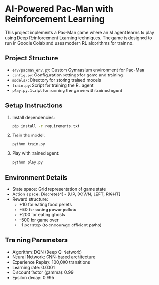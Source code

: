 # AI-Powered Pac-Man with Reinforcement Learning

This project implements a Pac-Man game where an AI agent learns to play using Deep Reinforcement Learning techniques. The game is designed to run in Google Colab and uses modern RL algorithms for training.

## Project Structure
- `env/pacman_env.py`: Custom Gymnasium environment for Pac-Man
- `config.py`: Configuration settings for game and training
- `models/`: Directory for storing trained models
- `train.py`: Script for training the RL agent
- `play.py`: Script for running the game with trained agent

## Setup Instructions
1. Install dependencies:
   ```bash
   pip install -r requirements.txt
   ```

2. Train the model:
   ```bash
   python train.py
   ```

3. Play with trained agent:
   ```bash
   python play.py
   ```

## Environment Details
- State space: Grid representation of game state
- Action space: Discrete(4) - [UP, DOWN, LEFT, RIGHT]
- Reward structure:
  - +10 for eating food pellets
  - +50 for eating power pellets
  - +200 for eating ghosts
  - -500 for game over
  - -1 per step (to encourage efficient paths)

## Training Parameters
- Algorithm: DQN (Deep Q-Network)
- Neural Network: CNN-based architecture
- Experience Replay: 100,000 transitions
- Learning rate: 0.0001
- Discount factor (gamma): 0.99
- Epsilon decay: 0.995
